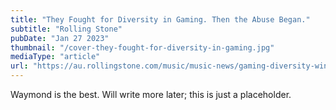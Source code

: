```yaml
---
title: "They Fought for Diversity in Gaming. Then the Abuse Began."
subtitle: "Rolling Stone"
pubDate: "Jan 27 2023"
thumbnail: "/cover-they-fought-for-diversity-in-gaming.jpg"
mediaType: "article"
url: "https://au.rollingstone.com/music/music-news/gaming-diversity-winning-abuse-44665/amp/"
---
```


Waymond is the best. Will write more later; this is just a placeholder.